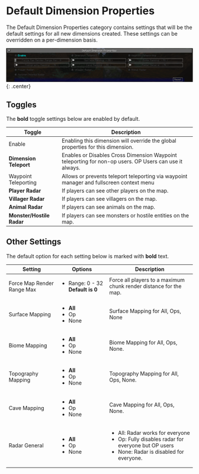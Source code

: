 # **Default Dimension Properties**

The Default Dimension Properties category contains settings that will be the default settings for all new dimensions
created. These settings can be overridden on a per-dimension basis.

![Default-Dimension-Properties](../../img/settings/server/default-dimension-properties.png){: .center}

## **Toggles**

The **bold** toggle settings below are enabled by default.

| Toggle                    | Description                                                                                            |
| ------------------------- | ------------------------------------------------------------------------------------------------------ |
| Enable                    | Enabling this dimension will override the global properties for this dimension.                        |
| **Dimension Teleport**    | Enables or Disables Cross Dimension Waypoint teleporting for non-op users. OP Users can use it always. |
| Waypoint Teleporting      | Allows or prevents teleport teleporting via waypoint manager and fullscreen context menu               |
| **Player Radar**          | If players can see other players on the map.                                                           |
| **Villager Radar**        | If players can see villagers on the map.                                                               |
| **Animal Radar**          | If players can see animals on the map.                                                                 |
| **Monster/Hostile Radar** | If players can see monsters or hostile entities on the map.                                            |

## **Other Settings**

The default option for each setting below is marked with **bold** text.

| Setting                    | Options                                           | Description                                                                                                                                              |
| -------------------------- | ------------------------------------------------- | -------------------------------------------------------------------------------------------------------------------------------------------------------- |
| Force Map Render Range Max | <ul><li>Range: 0 - 32 **Default is 0**</li></ul>  | Force all players to a maximum chunk render distance for the map.                                                                                        |
| Surface Mapping            | <ul><li>**All**</li><li>Op</li><li>None</li></ul> | Surface Mapping for All, Ops, None                                                                                                                       |
| Biome Mapping              | <ul><li>**All**</li><li>Op</li><li>None</li></ul> | Biome Mapping for All, Ops, None.                                                                                                                        |
| Topography Mapping         | <ul><li>**All**</li><li>Op</li><li>None</li></ul> | Topography Mapping for All, Ops, None.                                                                                                                   |
| Cave Mapping               | <ul><li>**All**</li><li>Op</li><li>None</li></ul> | Cave Mapping for All, Ops, None.                                                                                                                         |
| Radar General              | <ul><li>**All**</li><li>Op</li><li>None</li></ul> | <ul><li>All: Radar works for everyone</li><li>Op: Fully disables radar for everyone but OP users</li><li>None: Radar is disabled for everyone.</li></ul> |
